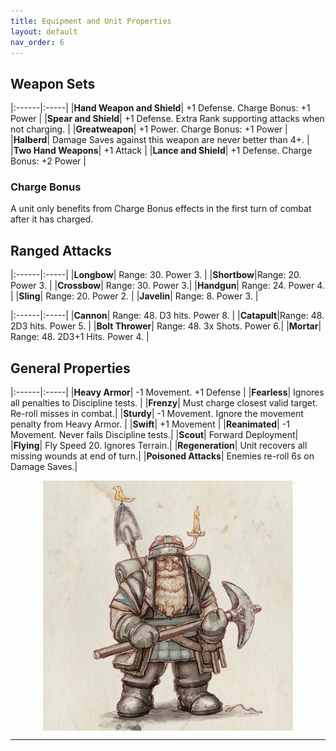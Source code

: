 ```yaml
---
title: Equipment and Unit Properties
layout: default
nav_order: 6
---
```

<link rel="stylesheet" href="../style.css">

## Weapon Sets

|:------|:-----|
|**Hand Weapon and Shield**| +1 Defense. Charge Bonus: +1 Power |
|**Spear and Shield**| +1 Defense. Extra Rank supporting attacks when not charging. |
|**Greatweapon**| +1 Power. Charge Bonus: +1 Power |
|**Halberd**| Damage Saves against this weapon are never better than 4+. |
|**Two Hand Weapons**| +1 Attack |
|**Lance and Shield**| +1 Defense. Charge Bonus: +2 Power |

### Charge Bonus
A unit only benefits from Charge Bonus effects in the first turn of combat after it has charged.

## Ranged Attacks

|:------|:-----|
|**Longbow**| Range: 30. Power 3. |
|**Shortbow**|Range: 20. Power 3. |
|**Crossbow**| Range: 30. Power 3.|
|**Handgun**| Range: 24. Power 4.  |
|**Sling**| Range: 20. Power 2.  |
|**Javelin**| Range: 8. Power 3.  |

|:------|:-----|
|**Cannon**| Range: 48. D3 hits. Power 8. |
|**Catapult**|Range: 48. 2D3 hits. Power 5. |
|**Bolt Thrower**| Range: 48. 3x Shots. Power 6.|
|**Mortar**| Range: 48. 2D3+1 Hits. Power 4.  |

## General Properties

|:------|:-----|
|**Heavy Armor**| -1 Movement. +1 Defense |
|**Fearless**| Ignores all penalties to Discipline tests. |
|**Frenzy**| Must charge closest valid target. Re-roll misses in combat.|
|**Sturdy**| -1 Movement. Ignore the movement penalty from Heavy Armor. |
|**Swift**| +1 Movement |
|**Reanimated**| -1 Movement. Never fails Discipline tests.|
|**Scout**| Forward Deployment|
|**Flying**| Fly Speed 20. Ignores Terrain.|
|**Regeneration**| Unit recovers all missing wounds at end of turn.|
|**Poisoned Attacks**| Enemies re-roll 6s on Damage Saves.|

<img style="display: block; margin: 0 auto;" src="../assets/images/miner.png" width="400">

----